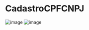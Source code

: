 # CadastroCPFCNPJ

![image](https://github.com/user-attachments/assets/e52c5b12-2d9b-44b5-8be7-fb432ade7df4)
![image](https://github.com/user-attachments/assets/a4d3dca1-0582-47fb-a577-779e531986be)

